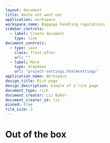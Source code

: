 ```yaml
---
layout: document
title: Waste not want not
application: workspace
workspace_name: Baggage handling regulations
sidebar_controls:
  - label: Create document
    type: link
document_controls:
  - type: save
    class: float-after
    url: ""
  - label: More
    type: dropdown
    url: "project-settings.html#settings"
application_name: Workspace
design_title: Rich page
design_description: Exmple of a rich page
document_type: rich
document_creator: Liz Baker
document_creator_id: liz
pinned: true
tile_size: 2.
---
```


# Out of the box
